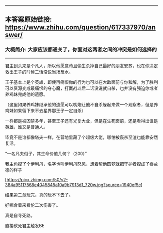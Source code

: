 ----------------------------------------
## 本答案原始链接: https://www.zhihu.com/question/617337970/answer/
### 大概简介: 大家应该都通关了，你面对这两者之间的冲突是如何选择的
----------------------------------------
君主到头来是个凡人，所以他愿意苟且偷生杀掉自己最好的朋友安苏，也在你决定救出王子的时候二话没说当场反水。

王子基本上是个英雄，即使再痛恨你的行为也可以在大敌面前与你和解，为了胜利可以资源变成最痛恨的夺心魔，打赢战斗后二话没说就自杀，也并没有强迫你或者养鸡妹完成他的遗愿。

（这里如果养鸡妹继承他的遗愿可以嘴炮让他不自杀躲起来做一个观察者，但是养鸡妹如果留下来不去星界那王子一定自杀）

一样都是被囚禁多年，甚至王子还有光复大业，但是在生死面前，还是看得出谁是英雄，谁又是普通人。

毕竟不是谁都像塔夫一样，在营地里藏了个超级大佬，哪怕被轰杀至渣也能靠安然复活。

“一名凡夫俗子，其生命价值几何？（200）”

我主角捏了个伊利丹，名字也叫伊利丹怒风，想着帮他圆梦就把守护者捏成了泰兰德的样子

[https://picx.zhimg.com/50/v2-384a95117568e4045845a10a9b7913d1_720w.jpg?source=1940ef5c]

结果第二章玩完，真的玩不下去了。

好嘛合着来费伦二次伤害了。

真是自寻死路。

直接砍死君主触发BE